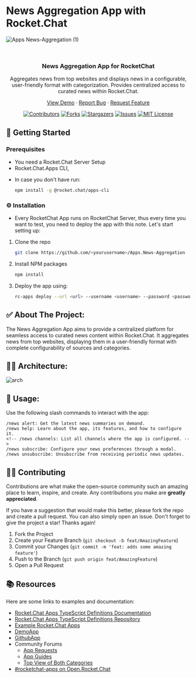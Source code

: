# News Aggregation App with Rocket.Chat

![Apps News-Aggregation (1)](https://github.com/user-attachments/assets/054143da-9228-4212-8e2d-8e5566749b9f)


<br />

<div align="center">
  <h3 align="center">News Aggregation App for RocketChat</h3>
  <p>Aggregates news from top websites and displays news in a configurable, user-friendly format with categorization. Provides centralized access to curated news within Rocket.Chat.</p>

  <p align="center">
    <a href="https://github.com/RocketChat/Apps.News-Aggregation">View Demo</a>
    ·
    <a href="https://github.com/RocketChat/Apps.News-Aggregation/issues">Report Bug</a>
    ·
    <a href="https://github.com/RocketChat/Apps.News-Aggregation/issues">Request Feature</a>
  </p>
</div>

<div align="center">

[![Contributors][contributors-shield]][contributors-url]
[![Forks][forks-shield]][forks-url]
[![Stargazers][stars-shield]][stars-url]
[![Issues][issues-shield]][issues-url]
[![MIT License][license-shield]][license-url]

</div>

## 📜 Getting Started

### Prerequisites

- You need a Rocket.Chat Server Setup
- Rocket.Chat.Apps CLI,

* In case you don't have run:
  ```sh
  npm install -g @rocket.chat/apps-cli
  ```

### ⚙️ Installation

- Every RocketChat App runs on RocketChat Server, thus every time you want to test, you need to deploy the app with this note. Let's start setting up:

1. Clone the repo
   ```sh
   git clone https://github.com/<yourusername>/Apps.News-Aggregation
   ```
2. Install NPM packages
   ```sh
   npm install
   ```
3. Deploy the app using:

   ```sh
   rc-apps deploy --url <url> --username <username> --password <password>
   ```

<!-- ABOUT THE PROJECT -->

## ✅ About The Project:

The News Aggregation App aims to provide a centralized platform for seamless access to curated news content within Rocket.Chat. It aggregates news from top websites, displaying them in a user-friendly format with complete configurability of sources and categories.

## 👷‍♀️ Architecture:

![arch](https://github.com/user-attachments/assets/55d2d763-24b4-4e84-8a23-50bed4b58070)

## 🚀 Usage:

Use the following slash commands to interact with the app:

```
/news alert: Get the latest news summaries on demand.
/news help: Learn about the app, its features, and how to configure it.
<!-- /news channels: List all channels where the app is configured. -->
/news subscribe: Configure your news preferences through a modal.
/news unsubscribe: Unsubscribe from receiving periodic news updates.
```

## 🧑‍💻 Contributing

Contributions are what make the open-source community such an amazing place to learn, inspire, and create. Any contributions you make are **greatly appreciated**.

If you have a suggestion that would make this better, please fork the repo and create a pull request. You can also simply open an issue.
Don't forget to give the project a star! Thanks again!

1. Fork the Project
2. Create your Feature Branch (`git checkout -b feat/AmazingFeature`)
3. Commit your Changes (`git commit -m 'feat: adds some amazing feature'`)
4. Push to the Branch (`git push origin feat/AmazingFeature`)
5. Open a Pull Request

## 📚 Resources

Here are some links to examples and documentation:

- [Rocket.Chat Apps TypeScript Definitions Documentation](https://rocketchat.github.io/Rocket.Chat.Apps-engine/)
- [Rocket.Chat Apps TypeScript Definitions Repository](https://github.com/RocketChat/Rocket.Chat.Apps-engine)
- [Example Rocket.Chat Apps](https://github.com/graywolf336/RocketChatApps)
- [DemoApp](https://github.com/RocketChat/Rocket.Chat.Demo.App)
- [GithubApp](https://github.com/RocketChat/Apps.Github22)
- Community Forums
  - [App Requests](https://forums.rocket.chat/c/rocket-chat-apps/requests)
  - [App Guides](https://forums.rocket.chat/c/rocket-chat-apps/guides)
  - [Top View of Both Categories](https://forums.rocket.chat/c/rocket-chat-apps)
- [#rocketchat-apps on Open.Rocket.Chat](https://open.rocket.chat/channel/rocketchat-apps)

<!-- MARKDOWN LINKS & IMAGES -->
<!-- https://www.markdownguide.org/basic-syntax/#reference-style-links -->

[contributors-shield]: https://img.shields.io/github/contributors/RocketChat/Apps.News-Aggregation?style=for-the-badge
[contributors-url]: https://github.com/RocketChat/Apps.News-Aggregation/graphs/contributors
[forks-shield]: https://img.shields.io/github/forks/RocketChat/Apps.News-Aggregation?style=for-the-badge
[forks-url]: https://github.com/RocketChat/Apps.News-Aggregation/network/members
[stars-shield]: https://img.shields.io/github/stars/RocketChat/Apps.News-Aggregation?style=for-the-badge
[stars-url]: https://github.com/RocketChat/Apps.News-Aggregation/stargazers
[issues-shield]: https://img.shields.io/github/issues/RocketChat/Apps.News-Aggregation?style=for-the-badge
[issues-url]: https://github.com/RocketChat/Apps.News-Aggregation/issues
[license-shield]: https://img.shields.io/github/license/RocketChat/Apps.News-Aggregation?style=for-the-badge
[license-url]: https://github.com/RocketChat/Apps.News-Aggregation/blob/master/LICENSE.txt
